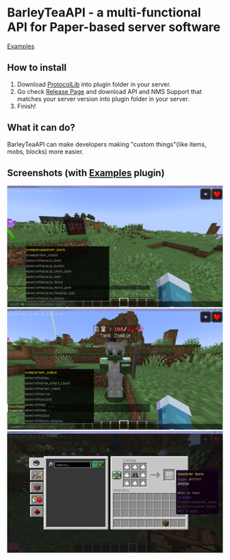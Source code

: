 # BarleyTeaAPI - a multi-functional API for Paper-based server software

[Examples](https://github.com/new1271/BarleyTeaAPI-Example)

## How to install
1. Download [ProtocolLib](https://www.spigotmc.org/resources/protocollib.1997/) into plugin folder in your server.
2. Go check [Release Page](https://github.com/new1271/BarleyTeaAPI/releases) and download API and NMS Support that matches your server version into plugin folder in your server.
3. Finish!

## What it can do?
BarleyTeaAPI can make developers making "custom things"(like items, mobs, blocks) more easier.

## Screenshots (with [Examples](https://github.com/new1271/BarleyTeaAPI-Example) plugin)
<img src=https://raw.githubusercontent.com/new1271/BarleyTeaAPI-Example/main/screenshots/screenshot1.png></img><br/>
<img src=https://raw.githubusercontent.com/new1271/BarleyTeaAPI-Example/main/screenshots/screenshot2.png></img><br/>
<img src=https://raw.githubusercontent.com/new1271/BarleyTeaAPI-Example/main/screenshots/screenshot3.png></img><br/>

